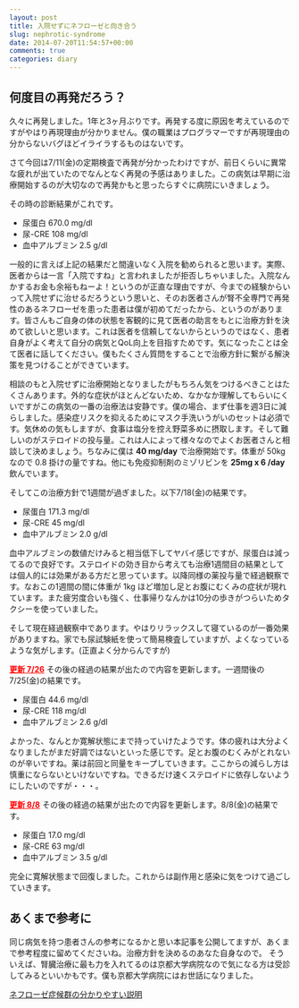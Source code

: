 ```yaml
---
layout: post
title: 入院せずにネフローゼと向き合う
slug: nephrotic-syndrome
date: 2014-07-20T11:54:57+00:00
comments: true
categories: diary
---
```


## 何度目の再発だろう？
久々に再発しました。1年と3ヶ月ぶりです。再発する度に原因を考えているのですがやはり再現理由が分かりません。僕の職業はプログラマーですが再現理由の分からないバグほどイライラするものはないです。

さて今回は7/11(金)の定期検査で再発が分かったわけですが、前日くらいに異常な疲れが出ていたのでなんとなく再発の予感はありました。この病気は早期に治療開始するのが大切なので再発かもと思ったらすぐに病院にいきましょう。

その時の診断結果がこれです。
<ul>
  <li>尿蛋白 670.0 mg/dl</li>
  <li>尿-CRE 108 mg/dl</li>
  <li>血中アルブミン 2.5 g/dl</li>
</ul>

一般的に言えば上記の結果だと間違いなく入院を勧められると思います。実際、医者からは一言「入院ですね」と言われましたが拒否しちゃいました。入院なんかするお金も余裕もねーよ！というのが正直な理由ですが、今までの経験からいって入院せずに治せるだろうという思いと、そのお医者さんが腎不全専門で再発性のあるネフローゼを患った患者は僕が初めてだったから、というのがあります。皆さんもご自身の体の状態を客観的に見て医者の助言をもとに治療方針を決めて欲しいと思います。これは医者を信頼してないからというのではなく、患者自身がよく考えて自分の病気とQoL向上を目指すためです。気になったことは全て医者に話してください。僕もたくさん質問をすることで治療方針に繋がる解決策を見つけることができています。

相談のもと入院せずに治療開始となりましたがもちろん気をつけるべきことはたくさんあります。外的な症状がほとんどないため、なかなか理解してもらいにくいですがこの病気の一番の治療法は安静です。僕の場合、まず仕事を週3日に減らしました。感染症リスクを抑えるためにマスク手洗いうがいのセットは必須です。気休めの気もしますが、食事は塩分を控え野菜多めに摂取します。そして難しいのがステロイドの投与量。これは人によって様々なのでよくお医者さんと相談して決めましょう。ちなみに僕は <strong>40 mg/day</strong> で治療開始です。体重が 50kg なので 0.8 掛けの量ですね。他にも免疫抑制剤のミゾリビンを <strong>25mg x 6 /day</strong> 飲んでいます。

そしてこの治療方針で1週間が過ぎました。以下7/18(金)の結果です。
<ul>
  <li>尿蛋白 171.3 mg/dl</li>
  <li>尿-CRE 45 mg/dl</li>
  <li>血中アルブミン 2.0 g/dl</li>
</ul>

血中アルブミンの数値だけみると相当低下してヤバイ感じですが、尿蛋白は減ってるので良好です。ステロイドの効き目から考えても治療1週間目の結果としては個人的には効果がある方だと思っています。以降同様の薬投与量で経過観察です。なおこの1週間の間に体重が 1kg ほど増加し足とお腹にむくみの症状が現れています。また疲労度合いも強く、仕事帰りなんかは10分の歩きがつらいためタクシーを使っていました。

そして現在経過観察中であります。やはりリラックスして寝ているのが一番効果がありますね。家でも尿試験紙を使って簡易検査していますが、よくなっているような気がします。(正直よく分からんですが)

<span style="color: #ff0000;"><u><strong>更新 7/26</strong></u></span>
その後の経過の結果が出たので内容を更新します。一週間後の7/25(金)の結果です。
<ul>
  <li>尿蛋白 44.6 mg/dl</li>
  <li>尿-CRE 118 mg/dl</li>
  <li>血中アルブミン 2.6 g/dl</li>
</ul>
よかった、なんとか寛解状態にまで持っていけたようです。体の疲れは大分よくなりましたがまだ好調ではないといった感じです。足とお腹のむくみがとれないのが辛いですね。薬は前回と同量をキープしていきます。ここからの減らし方は慎重にならないといけないですね。できるだけ速くステロイドに依存しないようにしたいのですが・・・。

<span style="color: #ff0000;"><u><strong>更新 8/8</strong></u></span>
その後の経過の結果が出たので内容を更新します。8/8(金)の結果です。
<ul>
  <li>尿蛋白 17.0 mg/dl</li>
  <li>尿-CRE 63 mg/dl</li>
  <li>血中アルブミン 3.5 g/dl</li>
</ul>
完全に寛解状態まで回復しました。これからは副作用と感染に気をつけて過ごしていきます。

## あくまで参考に
同じ病気を持つ患者さんの参考になるかと思い本記事を公開してますが、あくまで参考程度に留めてくださいね。治療方針を決めるのあなた自身なので。
そういえば、腎臓治療に最も力を入れてるのは京都大学病院なので気になる方は受診してみるといいかもです。僕も京都大学病院にはお世話になりました。

<a href="http://www.geocities.co.jp/SweetHome/1700/nep0.html" target="_blank">ネフローゼ症候群の分かりやすい説明</a>
